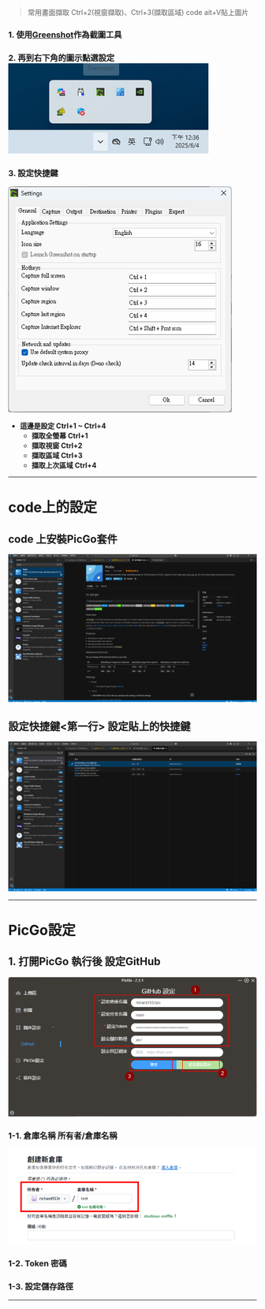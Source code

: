    > 常用畫面擷取 Ctrl+2(視窗擷取)、Ctrl+3(擷取區域)
   > code ait+V貼上圖片

### 1. 使用[Greenshot](https://getgreenshot.org/downloads/)作為截圖工具
### 2. 再到右下角的圖示點選設定![20250604123639](https://raw.githubusercontent.com/richard153r/pic/main/pic/20250604123639.png)
### 3. 設定快捷鍵
![20250604104957](https://raw.githubusercontent.com/richard153r/pic/main/pic/20250604104957.png)

- **這邊是設定 Ctrl+1 ~ Ctrl+4**
  - **擷取全螢幕 Ctrl+1**
  - **擷取視窗 Ctrl+2**
  - **擷取區域 Ctrl+3**
  - **擷取上次區域 Ctrl+4**
---
# code上的設定
## code 上安裝PicGo套件
![20250604113924](https://raw.githubusercontent.com/richard153r/pic/main/pic/20250604113924.png)
## 設定快捷鍵<第一行> 設定貼上的快捷鍵
![20250604125212](https://raw.githubusercontent.com/richard153r/pic/main/pic/20250604125212.png)

---
# PicGo設定
## 1. 打開PicGo 執行後 設定GitHub
![aaa](https://raw.githubusercontent.com/richard153r/pic/main/pic/20250515143505.png)
### 1-1. 倉庫名稱 所有者/倉庫名稱
![20250604124223](https://raw.githubusercontent.com/richard153r/pic/main/pic/20250604124223.png)
### 1-2. Token 密碼
### 1-3. 設定儲存路徑

---

